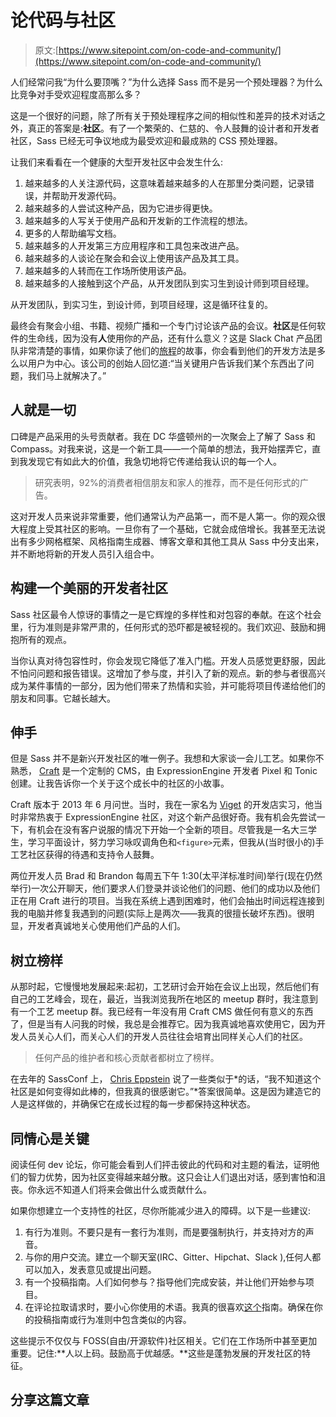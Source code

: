 # 论代码与社区

> 原文:[https://www.sitepoint.com/on-code-and-community/](https://www.sitepoint.com/on-code-and-community/)

人们经常问我“为什么要顶嘴？”为什么选择 Sass 而不是另一个预处理器？为什么比竞争对手受欢迎程度高那么多？

这是一个很好的问题，除了所有关于预处理程序之间的相似性和差异的技术对话之外，真正的答案是:**社区**。有了一个繁荣的、仁慈的、令人鼓舞的设计者和开发者社区，Sass 已经无可争议地成为最受欢迎和最成熟的 CSS 预处理器。

让我们来看看在一个健康的大型开发社区中会发生什么:

1.  越来越多的人关注源代码，这意味着越来越多的人在那里分类问题，记录错误，并帮助开发源代码。
2.  越来越多的人尝试这种产品，因为它进步得更快。
3.  越来越多的人写关于使用产品和开发新的工作流程的想法。
4.  更多的人帮助编写文档。
5.  越来越多的人开发第三方应用程序和工具包来改进产品。
6.  越来越多的人谈论在聚会和会议上使用该产品及其工具。
7.  越来越多的人转而在工作场所使用该产品。
8.  越来越多的人接触到这个产品，从开发团队到实习生到设计师到项目经理。

从开发团队，到实习生，到设计师，到项目经理，这是循环往复的。

最终会有聚会小组、书籍、视频广播和一个专门讨论该产品的会议。**社区**是任何软件的生命线，因为没有**人**使用你的产品，还有什么意义？这是 Slack Chat 产品团队非常清楚的事情，如果你读了他们的[旅程](http://firstround.com/article/From-0-to-1B-Slacks-Founder-Shares-Their-Epic-Launch-Strategy)的故事，你会看到他们的开发方法是多么以用户为中心。该公司的创始人回忆道:“当关键用户告诉我们某个东西出了问题，我们马上就解决了。”

## 人就是一切

口碑是产品采用的头号贡献者。我在 DC 华盛顿州的一次聚会上了解了 Sass 和 Compass。对我来说，这是一个新工具——一个简单的想法，我开始摆弄它，直到我发现它有如此大的价值，我急切地将它传递给我认识的每一个人。

> 研究表明，92%的消费者相信朋友和家人的推荐，而不是任何形式的广告。

这对开发人员来说非常重要，他们通常认为产品第一，而不是人第一。你的观众很大程度上受其社区的影响。一旦你有了一个基础，它就会成倍增长。我甚至无法说出有多少网格框架、风格指南生成器、博客文章和其他工具从 Sass 中分支出来，并不断地将新的开发人员引入组合中。

## 构建一个美丽的开发者社区

Sass 社区最令人惊讶的事情之一是它辉煌的多样性和对包容的奉献。在这个社会里，行为准则是非常严肃的，任何形式的恐吓都是被轻视的。我们欢迎、鼓励和拥抱所有的观点。

当你认真对待包容性时，你会发现它降低了准入门槛。开发人员感觉更舒服，因此不怕问问题和报告错误。这增加了参与度，并引入了新的观点。新的参与者很高兴成为某件事情的一部分，因为他们带来了热情和实验，并可能将项目传递给他们的朋友和同事。它越长越大。

## 伸手

但是 Sass 并不是新兴开发社区的唯一例子。我想和大家谈一会儿工艺。如果你不熟悉， [Craft](http://buildwithcraft.com) 是一个定制的 CMS，由 ExpressionEngine 开发者 Pixel 和 Tonic 创建。让我告诉你一个关于这个成长中的社区的小故事。

Craft 版本于 2013 年 6 月问世。当时，我在一家名为 [Viget](http://viget.com) 的开发店实习，他当时非常热衷于 ExpressionEngine 社区，对这个新产品很好奇。我有机会先尝试一下，有机会在没有客户说服的情况下开始一个全新的项目。尽管我是一名大三学生，学习平面设计，努力学习咏叹调角色和`<figure>`元素，但我从(当时很小的)手工艺社区获得的待遇和支持令人鼓舞。

两位开发人员 Brad 和 Brandon 每周五下午 1:30(太平洋标准时间)举行(现在仍然举行)一次公开聊天，他们要求人们登录并谈论他们的问题、他们的成功以及他们正在用 Craft 进行的项目。当我在系统上遇到困难时，他们会抽出时间远程连接到我的电脑并修复我遇到的问题(实际上是两次——我真的很擅长破坏东西)。很明显，开发者真诚地关心使用他们产品的人们。

## 树立榜样

从那时起，它慢慢地发展起来:起初，工艺研讨会开始在会议上出现，然后他们有自己的工艺峰会，现在，最近，当我浏览我所在地区的 meetup 群时，我注意到有一个工艺 meetup 群。我已经有一年没有用 Craft CMS 做任何有意义的东西了，但是当有人问我的时候，我总是会推荐它。因为我真诚地喜欢使用它，因为开发人员关心人们，而关心人们的开发人员往往会培育出同样关心人们的社区。

> 任何产品的维护者和核心贡献者都树立了榜样。

在去年的 SassConf 上， [Chris Eppstein](https://twitter.com/chriseppstein) 说了一些类似于*的话，“我不知道这个社区是如何变得如此棒的，但我真的很感谢它。”*答案很简单。这是因为建造它的人是这样做的，并确保它在成长过程的每一步都保持这种状态。

## 同情心是关键

阅读任何 dev 论坛，你可能会看到人们抨击彼此的代码和对主题的看法，证明他们的智力优势，因为社区变得越来越分散。这只会让人们退出对话，感到害怕和沮丧。你永远不知道人们将来会做出什么或贡献什么。

如果你想建立一个支持性的社区，尽你所能减少进入的障碍。以下是一些建议:

1.  有行为准则。不要只是有一套行为准则，而是要强制执行，并支持对方的声音。
2.  与你的用户交流。建立一个聊天室(IRC、Gitter、Hipchat、Slack ),任何人都可以加入，发表意见或提出问题。
3.  有一个投稿指南。人们如何参与？指导他们完成安装，并让他们开始参与项目。
4.  在评论拉取请求时，要小心你使用的术语。我真的很喜欢[这个](https://github.com/blog/1943-how-to-write-the-perfect-pull-request)指南。确保在你的投稿指南或行为准则中包含类似的内容。

这些提示不仅仅与 FOSS(自由/开源软件)社区相关。它们在工作场所中甚至更加重要。记住:**人以上码。鼓励高于优越感。**这些是蓬勃发展的开发社区的特征。

## 分享这篇文章